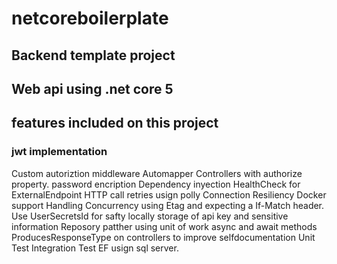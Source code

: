 # netcoreboilerplate
## Backend template project

## Web api using .net core 5
## features included on this project
### jwt implementation
Custom autoriztion middleware
Automapper
Controllers with authorize property. password encription
Dependency inyection
HealthCheck for ExternalEndpoint
HTTP call retries usign polly
Connection Resiliency
Docker support
Handling Concurrency using Etag and expecting a If-Match header. 
Use UserSecretsId for safty locally storage of api key and sensitive information
Reposory patther using unit of work
async and await methods
ProducesResponseType on controllers to improve selfdocumentation
Unit Test
Integration Test
EF usign sql server.
